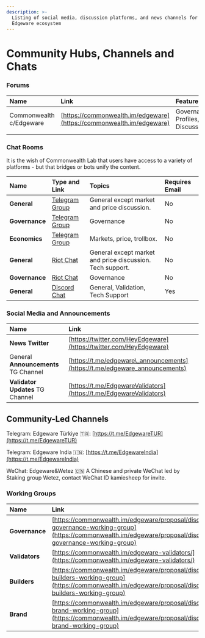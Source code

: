 ```yaml
---
description: >-
  Listing of social media, discussion platforms, and news channels for the
  Edgeware ecosystem
---
```


# Community Hubs, Channels and Chats



### Forums

| Name | Link | Features |
| :--- | :--- | :--- |
| Commonwealth c/Edgeware | [https://commonwealth.im/edgeware](https://commonwealth.im/edgeware) | Governance, Profiles, Discussion |
|  |  |  |

### 

### Chat Rooms

It is the wish of Commonwealth Lab that users have access to a variety of platforms - but that bridges or bots unify the content.

| Name | Type and Link | Topics | Requires Email |
| :--- | :--- | :--- | :--- |
|  **General** | [Telegram Group](https://t.me/heyedgeware) | General except market and price discussion. | No |
| **Governance** | [Telegram Group](https://t.me/EdgewareGWG) | Governance | No |
| **Economics** | [Telegram Group](https://t.me/edgewareeconomics) | Markets, price, trollbox. | No |
|  **General**  | [Riot Chat](https://matrix.to/#/!dQIXacXSBDQsPsWEYR:matrix.org?via=matrix.org&via=matrix.parity.io) | General except market and price discussion. Tech support. | No |
| **Governance** | [Riot Chat](https://matrix.to/#/!LKKkaPSDCjOusugedQ:matrix.org?via=matrix.parity.io&via=matrix.org) | Governance | No |
| **General** | [Discord Chat](https://discord.gg/Ek8y9rr) | General, Validation, Tech Support | Yes |

### 

### Social Media and Announcements

| Name | Link |
| :--- | :--- |
| **News Twitter** | [https://twitter.com/HeyEdgeware](https://twitter.com/HeyEdgeware) |
| General **Announcements** TG Channel | [https://t.me/edgeware\_announcements](https://t.me/edgeware_announcements) |
| **Validator Updates** TG Channel | [https://t.me/EdgewareValidators](https://t.me/EdgewareValidators) |

### 

## Community-Led Channels

Telegram: Edgeware Türkiye 🇹🇷: [https://t.me/EdgewareTUR](https://t.me/EdgewareTUR)

Telegram: Edgeware India 🇮🇳: [https://t.me/EdgewareIndia](https://t.me/EdgewareIndia)

WeChat: Edgeware&Wetez 🇨🇳 A Chinese and private WeChat led by Staking group Wetez, contact WeChat ID kamiesheep for invite.

### Working Groups

| Name | Link |
| :--- | :--- |
| **Governance** | [https://commonwealth.im/edgeware/proposal/discussion/370-governance-working-group](https://commonwealth.im/edgeware/proposal/discussion/370-governance-working-group) |
| **Validators** | [https://commonwealth.im/edgeware-validators/](https://commonwealth.im/edgeware-validators/) |
| **Builders** | [https://commonwealth.im/edgeware/proposal/discussion/371-builders-working-group](https://commonwealth.im/edgeware/proposal/discussion/371-builders-working-group) |
| **Brand** | [https://commonwealth.im/edgeware/proposal/discussion/372-brand-working-group](https://commonwealth.im/edgeware/proposal/discussion/372-brand-working-group) |

